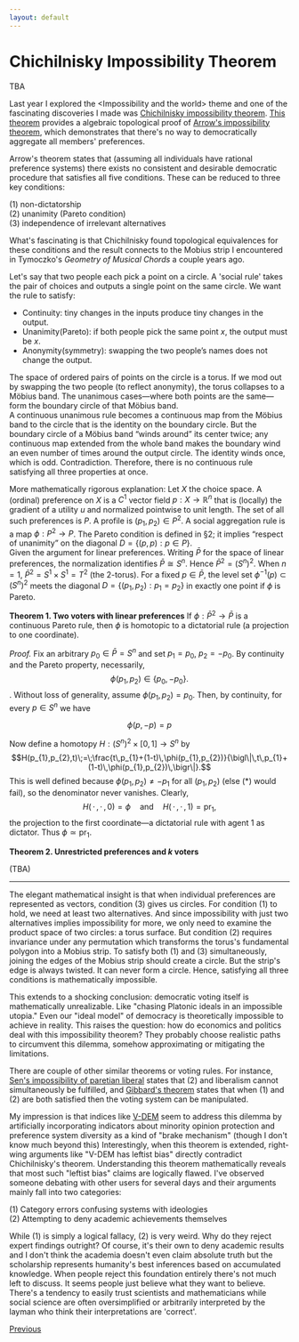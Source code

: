 ```yaml
---
layout: default
---
```


# Chichilnisky Impossibility Theorem

TBA


Last year I explored the \<Impossibility and the world\> theme and one of the fascinating discoveries I made was [Chichilnisky impossibility theorem](https://chichilnisky.com/wp-content/uploads/1982/11/The-Topological-Equivalence-of-the-Pareto-Condition-and-the-Existence-of-a-Dictator.pdf). [This theorem](https://math.uchicago.edu/~shmuel/TSC.pdf) provides a algebraic topological proof of [Arrow's impossibility theorem](https://en.wikipedia.org/wiki/Arrow%27s_impossibility_theorem), which demonstrates that there's no way to democratically aggregate all members' preferences.

Arrow's theorem states that (assuming all individuals have rational preference systems) there exists no consistent and desirable democratic procedure that satisfies all five conditions. These can be reduced to three key conditions:  

(1) non-dictatorship  
(2) unanimity (Pareto condition)  
(3) independence of irrelevant alternatives  

What's fascinating is that Chichilnisky found topological equivalences for these conditions and the result connects to the Mobius strip I encountered in Tymoczko's *Geometry of Musical Chords* a couple years ago. 

Let's say that two people each pick a point on a circle. A 'social rule' takes the pair of choices and outputs a single point on the same circle. We want the rule to satisfy:

- Continuity: tiny changes in the inputs produce tiny changes in the output.
- Unanimity(Pareto): if both people pick the same point $x$, the output must be $x$.
- Anonymity(symmetry): swapping the two people’s names does not change the output.

The space of ordered pairs of points on the circle is a torus. If we mod out by swapping the two people (to reflect anonymity), the torus collapses to a Möbius band. The unanimous cases—where both points are the same—form the boundary circle of that Möbius band.  
A continuous unanimous rule becomes a continuous map from the Möbius band to the circle that is the identity on the boundary circle. But the boundary circle of a Möbius band “winds around” its center twice; any continuous map extended from the whole band makes the boundary wind an even number of times around the output circle. The identity winds once, which is odd. Contradiction. Therefore, there is no continuous rule satisfying all three properties at once.  

More mathematically rigorous explanation: Let $X$ the choice space. A (ordinal) preference on $X$ is a $C^{1}$ vector field $p:X\to\mathbb{R}^{n}$ that is (locally) the gradient of a utility $u$ and normalized pointwise to unit length. The set of all such preferences is $P$. A profile is $(p_{1},p_{2})\in P^{2}$. A social aggregation rule is a map $\phi:P^{2}\to P$. The Pareto condition is defined in §2; it implies “respect of unanimity” on the diagonal $D=\{(p,p):p\in P\}$.  
Given the argument for linear preferences. Writing $\bar P$ for the space of linear preferences, the normalization identifies $\bar P\cong S^{n}$. Hence $\bar P^{2}=(S^{n})^{2}$. When $n=1$, $\bar P^{2}=S^{1}\times S^{1}=T^{2}$ (the 2-torus). For a fixed $p\in \bar P$, the level set $\phi^{-1}(p)\subset (S^{n})^{2}$ meets the diagonal $D=\{(p_{1},p_{2}):p_{1}=p_{2}\}$ in exactly one point if $\phi$ is Pareto.  


**Theorem 1. Two voters with linear preferences** If $\phi:\bar P^{2}\to\bar P$ is a continuous Pareto rule, then $\phi$ is homotopic to a dictatorial rule (a projection to one coordinate).&#x20;

*Proof.* Fix an arbitrary $p_{0}\in\bar P=S^{n}$ and set $p_{1}=p_{0}$, $p_{2}=-p_{0}$. By continuity and the Pareto property, necessarily, $$\phi(p_{1},p_{2})\in\{p_{0},-p_{0}\}.$$. Without loss of generality, assume $\phi(p_{1},p_{2})=p_{0}$. Then, by continuity, for every $p\in S^{n}$ we have

$$
\phi(p,-p)=p
\tag{$\ast$}
$$

Now define a homotopy $H:(S^{n})^{2}\times[0,1]\to S^{n}$ by $$H(p_{1},p_{2},t)\;=\;\frac{t\,p_{1}+(1-t)\,\phi(p_{1},p_{2})}{\bigl\|\,t\,p_{1}+(1-t)\,\phi(p_{1},p_{2})\,\bigr\|}.$$
This is well defined because $\phi(p_{1},p_{2})\neq -p_{1}$ for all $(p_{1},p_{2})$ (else $(\ast)$ would fail), so the denominator never vanishes. Clearly, $$H(\,\cdot\,,\,\cdot\,,0)=\phi\quad\text{and}\quad H(\,\cdot\,,\,\cdot\,,1)=\mathrm{pr}_{1},$$ the projection to the first coordinate—a dictatorial rule with agent 1 as dictator. Thus $\phi\simeq\mathrm{pr}_{1}$.  

**Theorem 2. Unrestricted preferences and $k$ voters**

(TBA)

---

The elegant mathematical insight is that when individual preferences are represented as vectors, condition (3) gives us circles. For condition (1) to hold, we need at least two alternatives. And since impossibility with just two alternatives implies impossibility for more, we only need to examine the product space of two circles: a torus surface. But condition (2) requires invariance under any permutation which transforms the torus's fundamental polygon into a Mobius strip. To satisfy both (1) and (3) simultaneously, joining the edges of the Mobius strip should create a circle. But the strip's edge is always twisted. It can never form a circle. Hence, satisfying all three conditions is mathematically impossible.

This extends to a shocking conclusion: democratic voting itself is mathematically unrealizable. Like "chasing Platonic ideals in an impossible utopia." Even our "ideal model" of democracy is theoretically impossible to achieve in reality. This raises the question: how do economics and politics deal with this impossibility theorem? They probably choose realistic paths to circumvent this dilemma, somehow approximating or mitigating the limitations.

There are couple of other similar theorems or voting rules. For instance, [Sen's impossibility of paretian liberal](https://en.wikipedia.org/wiki/Liberal_paradox) states that (2) and liberalism cannot simultaneously be fulfilled, and [Gibbard's theorem](https://en.wikipedia.org/wiki/Gibbard%27s_theorem) states that when (1) and (2) are both satisfied then the voting system can be manipulated.

My impression is that indices like [V-DEM](https://en.wikipedia.org/wiki/V-Dem_Democracy_Indices) seem to address this dilemma by artificially incorporating indicators about minority opinion protection and preference system diversity as a kind of "brake mechanism" (though I don't know much beyond this)
Interestingly, when this theorem is extended, right-wing arguments like "V-DEM has leftist bias" directly contradict Chichilnisky's theorem. Understanding this theorem mathematically reveals that most such "leftist bias" claims are logically flawed.
I've observed someone debating with other users for several days and their arguments mainly fall into two categories:  

(1) Category errors confusing systems with ideologies  
(2) Attempting to deny academic achievements themselves  

While (1) is simply a logical fallacy, (2) is very weird. Why do they reject expert findings outright? Of course, it's their own to deny academic results and I don't think the academia doesn't even claim absolute truth but the scholarship represents humanity's best inferences based on accumulated knowledge. When people reject this foundation entirely there's not much left to discuss. It seems people just believe what they want to believe. There's a tendency to easily trust scientists and mathematicians while social science are often oversimplified or arbitrarily interpreted by the layman  who think their interpretations are 'correct'.


<div class="pagination">
  <a href="{{ 'P/P_content.html' | relative_url }}" class="prev-button">Previous</a>
</div>